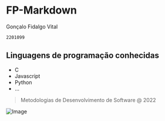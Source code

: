 # FP-Markdown

Gonçalo Fidalgo Vital

    2201099

## Linguagens de programação conhecidas

- C
- Javascript
- Python
- ...

> Metodologias de Desenvolvimento de Software @ 2022

![Image](logo.png)